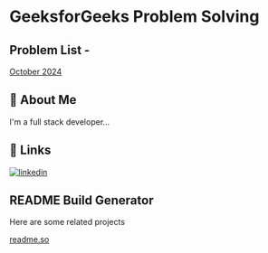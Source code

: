 
# GeeksforGeeks Problem Solving

## Problem List - 

[October 2024](2024/October)

## 🚀 About Me
I'm a full stack developer...


## 🔗 Links
[![linkedin](https://img.shields.io/badge/linkedin-0A66C2?style=for-the-badge&logo=linkedin&logoColor=white)](https://www.linkedin.com/)


## README Build Generator

Here are some related projects

[readme.so](https://readme.so/editor)
